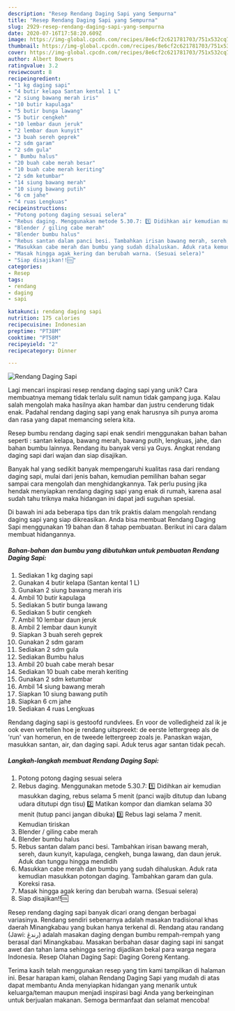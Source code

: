 ```yaml
---
description: "Resep Rendang Daging Sapi yang Sempurna"
title: "Resep Rendang Daging Sapi yang Sempurna"
slug: 2929-resep-rendang-daging-sapi-yang-sempurna
date: 2020-07-16T17:58:20.609Z
image: https://img-global.cpcdn.com/recipes/8e6cf2c621781703/751x532cq70/rendang-daging-sapi-foto-resep-utama.jpg
thumbnail: https://img-global.cpcdn.com/recipes/8e6cf2c621781703/751x532cq70/rendang-daging-sapi-foto-resep-utama.jpg
cover: https://img-global.cpcdn.com/recipes/8e6cf2c621781703/751x532cq70/rendang-daging-sapi-foto-resep-utama.jpg
author: Albert Bowers
ratingvalue: 3.2
reviewcount: 8
recipeingredient:
- "1 kg daging sapi"
- "4 butir kelapa Santan kental 1 L"
- "2 siung bawang merah iris"
- "10 butir kapulaga"
- "5 butir bunga lawang"
- "5 butir cengkeh"
- "10 lembar daun jeruk"
- "2 lembar daun kunyit"
- "3 buah sereh geprek"
- "2 sdm garam"
- "2 sdm gula"
- " Bumbu halus"
- "20 buah cabe merah besar"
- "10 buah cabe merah keriting"
- "2 sdm ketumbar"
- "14 siung bawang merah"
- "10 siung bawang putih"
- "6 cm jahe"
- "4 ruas Lengkuas"
recipeinstructions:
- "Potong potong daging sesuai selera"
- "Rebus daging. Menggunakan metode 5.30.7: 1️⃣ Didihkan air kemudian masukkan daging, rebus selama 5 menit (panci wajib ditutup dan lubang udara ditutupi dgn tisu) 2️⃣ Matikan kompor dan diamkan selama 30 menit (tutup panci jangan dibuka) 3️⃣ Rebus lagi selama 7 menit. Kemudian tiriskan"
- "Blender / giling cabe merah"
- "Blender bumbu halus"
- "Rebus santan dalam panci besi. Tambahkan irisan bawang merah, sereh, daun kunyit, kapulaga, cengkeh, bunga lawang, dan daun jeruk. Aduk dan tunggu hingga mendidih"
- "Masukkan cabe merah dan bumbu yang sudah dihaluskan. Aduk rata kemudian masukkan potongan daging. Tambahkan garam dan gula. Koreksi rasa."
- "Masak hingga agak kering dan berubah warna. (Sesuai selera)"
- "Siap disajikan!!🆒"
categories:
- Resep
tags:
- rendang
- daging
- sapi

katakunci: rendang daging sapi 
nutrition: 175 calories
recipecuisine: Indonesian
preptime: "PT38M"
cooktime: "PT58M"
recipeyield: "2"
recipecategory: Dinner

---
```



![Rendang Daging Sapi](https://img-global.cpcdn.com/recipes/8e6cf2c621781703/751x532cq70/rendang-daging-sapi-foto-resep-utama.jpg)

Lagi mencari inspirasi resep rendang daging sapi yang unik? Cara membuatnya memang tidak terlalu sulit namun tidak gampang juga. Kalau salah mengolah maka hasilnya akan hambar dan justru cenderung tidak enak. Padahal rendang daging sapi yang enak harusnya sih punya aroma dan rasa yang dapat memancing selera kita.

Resep bumbu rendang daging sapi enak sendiri menggunakan bahan bahan seperti : santan kelapa, bawang merah, bawang putih, lengkuas, jahe, dan bahan bumbu lainnya. Rendang itu banyak versi ya Guys. Angkat rendang daging sapi dari wajan dan siap disajikan.

Banyak hal yang sedikit banyak mempengaruhi kualitas rasa dari rendang daging sapi, mulai dari jenis bahan, kemudian pemilihan bahan segar sampai cara mengolah dan menghidangkannya. Tak perlu pusing jika hendak menyiapkan rendang daging sapi yang enak di rumah, karena asal sudah tahu triknya maka hidangan ini dapat jadi suguhan spesial.


Di bawah ini ada beberapa tips dan trik praktis dalam mengolah rendang daging sapi yang siap dikreasikan. Anda bisa membuat Rendang Daging Sapi menggunakan 19 bahan dan 8 tahap pembuatan. Berikut ini cara dalam membuat hidangannya.

<!--inarticleads1-->

##### Bahan-bahan dan bumbu yang dibutuhkan untuk pembuatan Rendang Daging Sapi:

1. Sediakan 1 kg daging sapi
1. Gunakan 4 butir kelapa (Santan kental 1 L)
1. Gunakan 2 siung bawang merah iris
1. Ambil 10 butir kapulaga
1. Sediakan 5 butir bunga lawang
1. Sediakan 5 butir cengkeh
1. Ambil 10 lembar daun jeruk
1. Ambil 2 lembar daun kunyit
1. Siapkan 3 buah sereh geprek
1. Gunakan 2 sdm garam
1. Sediakan 2 sdm gula
1. Sediakan  Bumbu halus
1. Ambil 20 buah cabe merah besar
1. Sediakan 10 buah cabe merah keriting
1. Gunakan 2 sdm ketumbar
1. Ambil 14 siung bawang merah
1. Siapkan 10 siung bawang putih
1. Siapkan 6 cm jahe
1. Sediakan 4 ruas Lengkuas


Rendang daging sapi is gestoofd rundvlees. En voor de volledigheid zal ik je ook even vertellen hoe je rendang uitspreekt: de eerste lettergreep als de &#39;run&#39; van homerun, en de tweede lettergreep zoals je. Panaskan wajan, masukkan santan, air, dan daging sapi. Aduk terus agar santan tidak pecah. 

<!--inarticleads2-->

##### Langkah-langkah membuat Rendang Daging Sapi:

1. Potong potong daging sesuai selera
1. Rebus daging. Menggunakan metode 5.30.7: 1️⃣ Didihkan air kemudian masukkan daging, rebus selama 5 menit (panci wajib ditutup dan lubang udara ditutupi dgn tisu) 2️⃣ Matikan kompor dan diamkan selama 30 menit (tutup panci jangan dibuka) 3️⃣ Rebus lagi selama 7 menit. Kemudian tiriskan
1. Blender / giling cabe merah
1. Blender bumbu halus
1. Rebus santan dalam panci besi. Tambahkan irisan bawang merah, sereh, daun kunyit, kapulaga, cengkeh, bunga lawang, dan daun jeruk. Aduk dan tunggu hingga mendidih
1. Masukkan cabe merah dan bumbu yang sudah dihaluskan. Aduk rata kemudian masukkan potongan daging. Tambahkan garam dan gula. Koreksi rasa.
1. Masak hingga agak kering dan berubah warna. (Sesuai selera)
1. Siap disajikan!!🆒


Resep rendang daging sapi banyak dicari orang dengan berbagai variasinya. Rendang sendiri sebenarnya adalah masakan tradisional khas daerah Minangkabau yang bukan hanya terkenal di. Rendang atau randang (Jawi: رندڠ) adalah masakan daging dengan bumbu rempah-rempah yang berasal dari Minangkabau. Masakan berbahan dasar daging sapi ini sangat awet dan tahan lama sehingga sering dijadikan bekal para warga negara Indonesia. Resep Olahan Daging Sapi: Daging Goreng Kentang. 

Terima kasih telah menggunakan resep yang tim kami tampilkan di halaman ini. Besar harapan kami, olahan Rendang Daging Sapi yang mudah di atas dapat membantu Anda menyiapkan hidangan yang menarik untuk keluarga/teman maupun menjadi inspirasi bagi Anda yang berkeinginan untuk berjualan makanan. Semoga bermanfaat dan selamat mencoba!
